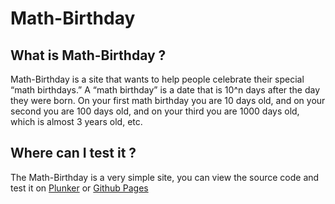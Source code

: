 # Math-Birthday
## What is Math-Birthday ?
Math-Birthday is a site that wants to help people celebrate their special “math birthdays.” A “math birthday” is a date that is 10^n days after the day they were born. On your first math birthday you are 10 days old, and on your second you are 100 days old, and on your third you are 1000 days old, which is almost 3 years old, etc.
## Where can I test it ?
The Math-Birthday is a very simple site, you can view the source code and test it on [Plunker](https://plnkr.co/edit/8dJLAL?p=preview) or [Github Pages](https://juan-david-gomez.github.io/mathbirthday/)
